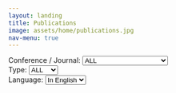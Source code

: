 ```yaml
---
layout: landing
title: Publications
image: assets/home/publications.jpg
nav-menu: true
---
```


<section id="one">
<div class="inner">

<div class="row">

<div class="3u 12u$(small)">
Conference / Journal:
<select id="conf_select" onChange="onSelect()">
  <option value='all'>ALL</option>
  <option value='siggraph'>SIGGRAPH (Asia) / TOG</option>
</select>
</div>

<div class="2u 12u$(small)">
Type:
<select id="type_select" onChange="onSelect()">
  <option value='all'>ALL</option>
  <option value='paper'>Paper</option>
  <option value='talk'>Talk</option>
</select>
</div>

<div class="5u 12u$(small)" style="height:1px">
</div>

<div class="2u 12u$(small)">
Language:
<select id="lang_select" onChange="onSelect()">
  <option value='eng'>In English</option>
  <option value='kor'>In Korean</option>
</select>
</div>

</div>

<p/>

<div id="contents" class="row">

<script>
// https://stackoverflow.com/questions/610406/javascript-equivalent-to-printf-string-format
// First, checks if it isn't implemented yet.
if (!String.prototype.format) {
  String.prototype.format = function() {
    var args = arguments;
    return this.replace(/{(\d+)}/g, function(match, number) { 
      return typeof args[number] != 'undefined'
        ? args[number]
        : match
      ;
    });
  };
}

function dynamicallyLoadScript(url) {
    var script = document.createElement("script");  // create a script DOM node
    script.src = url;  // set its src to the provided URL

    document.head.appendChild(script);  // add it to the end of the head section of the page (could change 'head' to 'body' to add it to the end of the body section instead)
}

dynamicallyLoadScript('publications-eng.js');
dynamicallyLoadScript('publications-kor.js');

function onSelect() {
	var conf_select = document.getElementById("conf_select");
	var conf = conf_select.options[conf_select.selectedIndex].value;

	var type_select = document.getElementById("type_select");
	var type = type_select.options[type_select.selectedIndex].value;

	var lang_select = document.getElementById("lang_select");
	var lang = lang_select.options[lang_select.selectedIndex].value;

	if(lang=='eng')
		var publications = publications_eng;
	else
		var publications = publications_kor;

	var contents_code = '';
	for(var i = 0; i < publications.length; i++) 
	{
		var pub = publications[i];
		var show = false;

		if(conf=='siggraph'
			&& (pub.conference_journal=='SIGGRAPH' || pub.conference_journal=='SIGGRAPH Asia'
				|| pub.conference_journal=='TOG'))
			show = true;
		else if(conf=='all')
			show = true;
		else
			show = false;

		if(show)
		{
			if(type=='paper' && (pub.type=='paper'))
				show = true;
			else if(type=='talk' && (pub.type=='talk'))
				show = true;
			else if(type=='all')
				show = true;
			else
				show = false;
		}

		if(show)
		{
			contents_code += '<div class="12u 12u$(small)">';
			contents_code += '<span class="image left"><img src={0} style="max-width: 220px; height: auto; " alt="" /></span>'.format(pub.representative_img);

			if('project_page' in pub)
				contents_code += '<a href={0}><b>{1}</b></a><br/>'.format(pub.project_page, pub.title);
			else
				contents_code += '<b>{0}</b><br/>'.format(pub.title);

			contents_code += '{0}<br/>'.format(pub.authors);
			contents_code += '{0}<br/>'.format(pub.conference_journal_full);
			contents_code += '{0}<br/>'.format(pub.additional);
			contents_code += '</div>';
		}
	}

	var contents = document.getElementById("contents");
	contents.innerHTML = contents_code;
}

// set default value and trigger onchange event when window is loaded
window.onload = function () {
	var conf_select = document.getElementById("conf_select");
	conf_select.value = 'all';
	conf_select.onchange();

	var type_select = document.getElementById("type_select");
	type_select.value = 'all';
	type_select.onchange();

	var lang_select = document.getElementById("lang_select");
	lang_select.value = 'eng';
	lang_select.onchange();

}

</script>

</div>
</div>
</section>


<!--<section id="one">-->
<!--<div class="inner">-->
<!--<div class="row">-->

<!--<div class="12u 12u$(small)">-->
<!--<span class="image left"><img src="assets/publications/2018-iguana-ctrl.jpg" style="max-width: 220px; height: auto; " alt="" /></span>-->
<!--<a href="publications/2018-iguana-ctrl.html"><b>Control of an Iguana Character Using Soft-Body Simulation</b></a><br/>-->
<!--Taesoo Kwon, Hoimin Kim, Yoonsang Lee<br/>-->
<!--IEEE Access, Volume 6 Issue 1, Dec 2018<br/>-->
<!--</div>-->

<!--</div>-->
<!--</div>-->
<!--</section>-->
